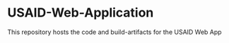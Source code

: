 USAID-Web-Application
=====================

This repository hosts the code and build-artifacts for the USAID Web App
